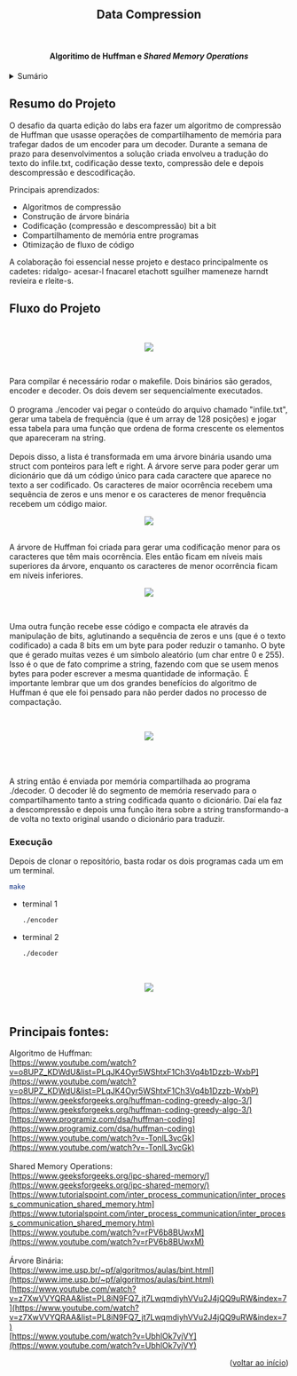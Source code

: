 <a name="Data compression"></a>

<h2 align="center">Data Compression</h2>
<br />
  <h4 align="center">
    Algoritimo de Huffman e <i>Shared Memory Operations</i>
    <br />
  </h4>
</div>

<details>
  <summary>Sumário</summary>
  <ol>
    <li>
      <a href="#resumo-do-projeto">Resumo do Projeto</a>
      <ul>
        </a></li>
      </ul>
    </li>
    <li>
      <a href="#fluxo-do-projeto">Fluxo do projeto</a>
      <ul>
        </a></li>
        </a></li>
      </ul>
    </li>
    <li><a href="#execução">Execução</a></li>
    <li><a href="#principais-fontes">Principais Fontes</a></li>
  </ol>
</details>



## Resumo do Projeto

O desafio da quarta edição do labs era fazer um algoritmo de compressão de Huffman que usasse operações de compartilhamento de memória para trafegar dados de um encoder para um decoder. Durante a semana de prazo para desenvolvimentos a solução criada envolveu a tradução do texto do infile.txt, codificação desse texto, compressão dele e depois descompressão e descodificação.

Principais aprendizados:
* Algoritmos de compressão
* Construção de árvore binária
* Codificação (compressão e descompressão) bit a bit
* Compartilhamento de memória entre programas
* Otimização de fluxo de código


A colaboração foi essencial nesse projeto e destaco principalmente os cadetes: ridalgo- acesar-l fnacarel etachott sguilher mameneze harndt revieira e rleite-s.




## Fluxo do Projeto

<br/>
<p align="center"> <img src="https://user-images.githubusercontent.com/85483589/212558718-cb39d641-ce04-454b-a1c5-258d91619a9c.png"> </p>
<br/>

Para compilar é necessário rodar o makefile. Dois binários são gerados, encoder e decoder. Os dois devem ser sequencialmente executados.
<br/>
<br/>
O programa ./encoder vai pegar o conteúdo do arquivo chamado "infile.txt", gerar uma tabela de frequência (que é um array de 128 posições) e jogar essa tabela para uma função que ordena de forma crescente os elementos que apareceram na string.
<br/>
<br/>
Depois disso, a lista é transformada em uma árvore binária usando uma struct com ponteiros para left e right. A árvore serve para poder gerar um dicionário que dá um código único para cada caractere que aparece no texto a ser codificado. Os caracteres de maior ocorrência recebem uma sequência de zeros e uns menor e os caracteres de menor frequência recebem um código maior.
<br/>
<p align="center"> <img src="https://user-images.githubusercontent.com/85483589/212559922-10695958-a1c0-4163-81ff-71db20908454.png"> </p>
<br/>
A árvore de Huffman foi criada para gerar uma codificação menor para os caracteres que têm mais ocorrência. Eles então ficam em níveis mais superiores da árvore, enquanto os caracteres de menor ocorrência ficam em níveis inferiores.

<br/>
<p align="center"> <img src="https://user-images.githubusercontent.com/85483589/212559485-308b3f5e-0e13-4e9d-9d6e-91f0c1bb216a.png"> </p>
<br/>

Uma outra função recebe esse código e compacta ele através da manipulação de bits, aglutinando a sequência  de zeros e uns (que é o texto codificado) a cada 8 bits em um byte para poder reduzir o tamanho. O byte que é gerado muitas vezes é um símbolo aleatório (um char entre 0 e 255). Isso é o que de fato comprime a string, fazendo com que se usem menos bytes para poder escrever a mesma quantidade de informação. É importante lembrar que um dos grandes benefícios do algoritmo de Huffman é que ele foi pensado para não perder dados no processo de compactação.

<br/>
<p align="center"> <img src="https://user-images.githubusercontent.com/85483589/212559567-b8d2fcc0-a9a8-46e3-afab-32543b72e42b.png"> </p>
<br/>

<br/>
<br/>
A string então é enviada por memória compartilhada ao programa ./decoder. O decoder lê do segmento de memória reservado para o compartilhamento tanto a string codificada quanto o dicionário. Daí ela faz a descompressão e depois uma função itera sobre a string transformando-a de volta no texto original usando o dicionário para traduzir.

### Execução

Depois de clonar o repositório, basta rodar os dois programas cada um em um terminal.
```sh
make
```
* terminal 1
  ```sh
  ./encoder
  ```
* terminal 2
    ```sh
  ./decoder
    ```

<br/>
<p align="center"> <img src="https://user-images.githubusercontent.com/85483589/212560913-ef8b9d2f-b614-4b67-8183-69667d359ecd.gif"> </p>
<br/>

## Principais fontes:

Algoritmo de Huffman: <br/>
[https://www.youtube.com/watch?v=o8UPZ_KDWdU&list=PLqJK4Oyr5WShtxF1Ch3Vq4b1Dzzb-WxbP](https://www.youtube.com/watch?v=o8UPZ_KDWdU&list=PLqJK4Oyr5WShtxF1Ch3Vq4b1Dzzb-WxbP)
<br/>
[https://www.geeksforgeeks.org/huffman-coding-greedy-algo-3/](https://www.geeksforgeeks.org/huffman-coding-greedy-algo-3/)
<br/>
[https://www.programiz.com/dsa/huffman-coding](https://www.programiz.com/dsa/huffman-coding)
<br/>
[https://www.youtube.com/watch?v=-TonlL3vcGk](https://www.youtube.com/watch?v=-TonlL3vcGk)
<br/>
<br/>
Shared Memory Operations: <br/>
[https://www.geeksforgeeks.org/ipc-shared-memory/](https://www.geeksforgeeks.org/ipc-shared-memory/)
<br/>
[https://www.tutorialspoint.com/inter_process_communication/inter_process_communication_shared_memory.htm](https://www.tutorialspoint.com/inter_process_communication/inter_process_communication_shared_memory.htm)
<br/>
[https://www.youtube.com/watch?v=rPV6b8BUwxM](https://www.youtube.com/watch?v=rPV6b8BUwxM)
<br/>
<br/>
Árvore Binária: <br/>
[https://www.ime.usp.br/~pf/algoritmos/aulas/bint.html](https://www.ime.usp.br/~pf/algoritmos/aulas/bint.html)
<br/>
[https://www.youtube.com/watch?v=z7XwVVYQRAA&list=PL8iN9FQ7_jt7LwqmdiyhVVu2J4jQQ9uRW&index=7](https://www.youtube.com/watch?v=z7XwVVYQRAA&list=PL8iN9FQ7_jt7LwqmdiyhVVu2J4jQQ9uRW&index=7)
<br/>
[https://www.youtube.com/watch?v=UbhlOk7vjVY](https://www.youtube.com/watch?v=UbhlOk7vjVY)

<p align="right">(<a href="#readme-top">voltar ao início</a>)</p>
